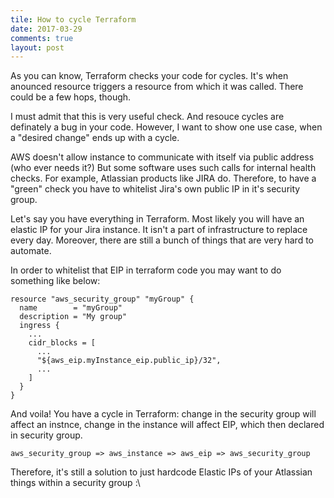 ```yaml
---
tile: How to cycle Terraform
date: 2017-03-29
comments: true
layout: post
---
```

As you can know, Terraform checks your code for cycles. It's when anounced resource triggers a resource from which it was called. There could be a few hops, though.

I must admit that this is very useful check. And resouce cycles are definately a bug in your code. However, I want to show one use case, when a "desired change" ends up with a cycle.

AWS doesn't allow instance to communicate with itself via public address (who ever needs it?) But some software uses such calls for internal health checks. For example, Atlassian products like JIRA do. Therefore, to have a "green" check you have to whitelist Jira's own public IP in it's security group.

Let's say you have everything in Terraform. Most likely you will have an elastic IP for your Jira instance. It isn't a part of infrastructure to replace every day. Moreover, there are still a bunch of things that are very hard to automate.

In order to whitelist that EIP in terraform code you may want to do something like below:

```
resource "aws_security_group" "myGroup" {
  name        = "myGroup"
  description = "My group"
  ingress {
    ...
    cidr_blocks = [
      ...
      "${aws_eip.myInstance_eip.public_ip}/32",
      ...
    ]
  }
}
```

And voila! You have a cycle in Terraform: change in the security group will affect an instnce, change in the instance will affect EIP, which then declared in security group.

```
aws_security_group => aws_instance => aws_eip => aws_security_group
```

Therefore, it's still a solution to just hardcode Elastic IPs of your Atlassian things within a security group :\
